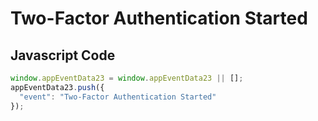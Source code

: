 # Two-Factor Authentication Started

### 

## Javascript Code
```js
window.appEventData23 = window.appEventData23 || [];
appEventData23.push({
  "event": "Two-Factor Authentication Started"
});
```




